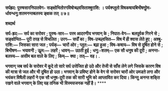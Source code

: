 **सर्पह्रद: पुरुषसारनिपातवेग-** **सङ्क्षोभितोरगविषोच्छ्वसिताश्बुराशि: ।** **पर्यक्प्लुतो विषकषायबिभीषणोॢम-** **र्धावन्धनु:शतमनन्तबलस्य ङ्क्षक तत् ॥ ७॥** 

**शब्दार्थ** 

**सर्प-ह्रद:—** **सर्प का सरोवर** **; पुरुष-सार—** **परम आदरणीय भगवान् के** **; निपात-वेग—** **बलपूर्वक गिरने से** **; सङ्क्षोभित—** **पूरी** **तरह से विचलित** **; उरग—** **सर्पों का** **; विष-उच्छ्वसित—** **विष में ही श्वास लेते हुए** **; अश्बु-राशि:—** **जिसका सारा जल** **; पर्यक्—** **चारों ओर** **; प्लुत:—** **बढ़ा हुआ** **; विष-कषाय—** **विष से दूषित होने से** **; बिभीषण—** **भयावनी** **; ऊॢम:—** **लहरें** **; धावन्—** **उठती हुई** **;** **धनु:-शतम्—** **एक सौ धनुष की दूरी** **; अनन्त-बलस्य—** **असीम बल वाले के लिए** **; किम्—** **क्या** **; तत्—** **वह।** **.** 

**भगवान् जब सर्प के सरोवर में कूदे तो सारे सर्प उत्तेजित हो उठे और तेजी से साँस लेने लगे** **जिसके कारण विष की मात्रा से जल और भी दूषित हो उठा। भगवान् के प्रविष्ट होने के वेग से** **सरोवर चारों ओर उमडऩे लगा और भयंकर विषैली लहरों ने एक सौ धनुष-दूरी तक की सारी** **भूमि को आप्लावित कर दिया। किन्तु अनन्त शकि्त रखने वाले भगवान् के लिए यह तनिक भी** **विस्मयजनक नहीं है।** **** 